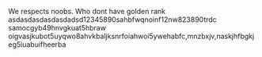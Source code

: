 We respects noobs. Who dont have golden rank
asdasdasdasdasdadsd12345890sahbfwqnoinf12nw823890trdc samocgyb49hnvgkuat5hbraw oigvasjkubot5uyqwo8ahvkbaljksnrfoiahwoi5ywehabfc,mnzbxjv,naskjhfbgkjeg5iuabuifheerba
